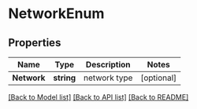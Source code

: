 # NetworkEnum

## Properties

Name | Type | Description | Notes
------------ | ------------- | ------------- | -------------
**Network** | **string** | network type | [optional] 

[[Back to Model list]](../README.md#documentation-for-models) [[Back to API list]](../README.md#documentation-for-api-endpoints) [[Back to README]](../README.md)


